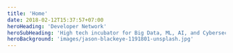 ```yaml
---
title: 'Home'
date: 2018-02-12T15:37:57+07:00
heroHeading: 'Developer Network'
heroSubHeading: 'High tech incubator for Big Data, ML, AI, and Cybersecurity.'
heroBackground: 'images/jason-blackeye-1191801-unsplash.jpg'
---
```

